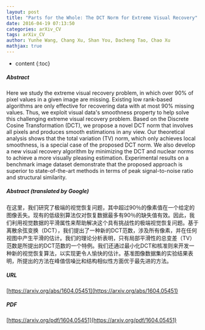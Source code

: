 ```yaml
---
layout: post
title: "Parts for the Whole: The DCT Norm for Extreme Visual Recovery"
date: 2016-04-19 07:13:50
categories: arXiv_CV
tags: arXiv_CV
author: Yunhe Wang, Chang Xu, Shan You, Dacheng Tao, Chao Xu
mathjax: true
---
```


* content
{:toc}

##### Abstract
Here we study the extreme visual recovery problem, in which over 90\% of pixel values in a given image are missing. Existing low rank-based algorithms are only effective for recovering data with at most 90\% missing values. Thus, we exploit visual data's smoothness property to help solve this challenging extreme visual recovery problem. Based on the Discrete Cosine Transformation (DCT), we propose a novel DCT norm that involves all pixels and produces smooth estimations in any view. Our theoretical analysis shows that the total variation (TV) norm, which only achieves local smoothness, is a special case of the proposed DCT norm. We also develop a new visual recovery algorithm by minimizing the DCT and nuclear norms to achieve a more visually pleasing estimation. Experimental results on a benchmark image dataset demonstrate that the proposed approach is superior to state-of-the-art methods in terms of peak signal-to-noise ratio and structural similarity.

##### Abstract (translated by Google)
在这里，我们研究了极端的视觉恢复问题，其中超过90％的像素值在一个给定的图像丢失。现有的低级别算法仅对恢复数据最多有90％的缺失值有效。因此，我们利用视觉数据的平滑属性来帮助解决这个具有挑战性的极端视觉恢复问题。基于离散余弦变换（DCT），我们提出了一种新的DCT范数，涉及所有像素，并在任何视图中产生平滑的估计。我们的理论分析表明，只有局部平滑性的总变差（TV）范数是所提出的DCT范数的一个特例。我们还通过最小化DCT和核准则来开发一种新的视觉恢复算法，以实现更令人愉快的估计。基准图像数据集的实验结果表明，所提出的方法在峰值信噪比和结构相似性方面优于最先进的方法。

##### URL
[https://arxiv.org/abs/1604.05451](https://arxiv.org/abs/1604.05451)

##### PDF
[https://arxiv.org/pdf/1604.05451](https://arxiv.org/pdf/1604.05451)

